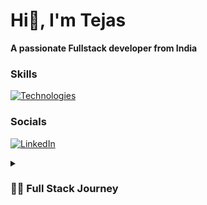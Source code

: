 
 Hi👋, I'm Tejas
========================================================================================================================================
**A passionate Fullstack developer from India**

### Skills

[![Technologies](https://skillicons.dev/icons?i=html,css,js,tailwindcss,react,git,nodejs,express,mongodb,mysql)](https://skillicons.dev)

### Socials

 [![LinkedIn](https://img.shields.io/badge/LinkedIn-%230077B5.svg?logo=linkedin&logoColor=white)](https://www.linkedin.com/in/tejas-banait/)

<details>
 <summary><h3>👨‍💻 Full Stack Journey</h3></summary>
   As a Full Stack Developer, my journey has been about learning and growing. I completed my Master of Computer Applications in 2023, which gave me a strong foundation. Since then, I've been working on projects using different technologies, and each one has helped me improve my skills.

Building software is not just about writing code for me—it's about solving real problems and turning ideas into something useful. The challenges along the way motivate me to keep going and learn more.

This is just the start, and I'm excited to keep learning, taking on new challenges, and making a real impact with technology.
</details>

